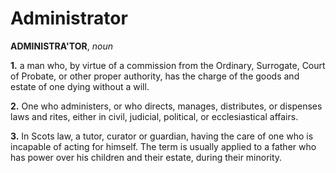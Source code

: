 # Administrator

**ADMINISTRA'TOR**, _noun_

**1.** a man who, by virtue of a commission from the Ordinary, Surrogate, Court of Probate, or other proper authority, has the charge of the goods and estate of one dying without a will.

**2.** One who administers, or who directs, manages, distributes, or dispenses laws and rites, either in civil, judicial, political, or ecclesiastical affairs.

**3.** In Scots law, a tutor, curator or guardian, having the care of one who is incapable of acting for himself. The term is usually applied to a father who has power over his children and their estate, during their minority.
